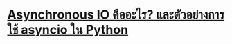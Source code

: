 # [Asynchronous IO คืออะไร? และตัวอย่างการใช้ asyncio ใน Python](https://nopnithi.medium.com/python-asynchronous-i-o-คืออะไร-และตัวอย่างการใช้-asyncio-เบื้องต้น-93d523211427)